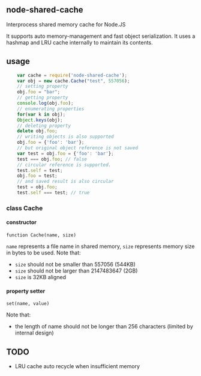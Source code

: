 ## node-shared-cache

Interprocess shared memory cache for Node.JS

It supports auto memory-management and fast object serialization. It uses a hashmap and LRU cache internally to maintain its contents.

## usage

```js
    var cache = require('node-shared-cache');
    var obj = new cache.Cache("test", 557056);
    // setting property
    obj.foo = "bar";
    // getting property
    console.log(obj.foo);
    // enumerating properties
    for(var k in obj);
    Object.keys(obj);
    // deleting property
    delete obj.foo;
    // writing objects is also supported
    obj.foo = {'foo': 'bar'};
    // but original object reference is not saved
    var test = obj.foo = {'foo': 'bar'};
    test === obj.foo; // false
    // circular reference is supported.
    test.self = test;
    obj.foo = test;
    // and saved result is also circular
    test = obj.foo;
    test.self === test; // true
```

### class Cache

#### constructor

    function Cache(name, size)

`name` represents a file name in shared memory, `size` represents memory size in bytes to be used. Note that:

  - `size` should not be smaller than 557056 (544KB)
  - `size` should not be larger than 2147483647 (2GB)
  - `size` is 32KB aligned

#### property setter

    set(name, value)

Note that:

  - the length of name should not be longer than 256 characters (limited by internal design)

## TODO

  - LRU cache auto recycle when insufficient memory
